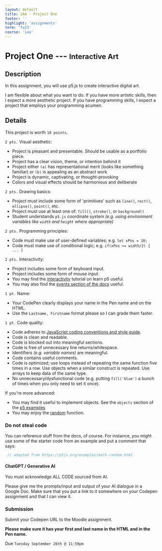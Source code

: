 ```yaml
---
layout: default
title: IAA - Project One
footer: ''
highlight: 'assignments'
term: 'fa23'
course: 'iaa'
---
```

# Project One --- <small>Interactive Art</small>
## Description
In this assignment, you will use p5.js to create interactive digital art.

I am flexible about what you want to do. If you have more artistic skills, then I expect a more aesthetic project. If you have programming skills, I expect a project that employs your programming acumen.

## Details
This project is worth `10 points`.

`2 pts.` Visual aesthetic:
* Project is pleasant and presentable. Should be usable as a portfolio piece.
* Project has a clear vision, theme, or intention behind it
* Project either `(a)` has representational merit (looks like something familiar) or `(b)` is appealing as an abstract work
* Project is dynamic, captivating, or thought-provoking
* Colors and visual effects should be harmonious and deliberate

`2 pts.` Drawing basics:
* Project must include some form of 'primitives' such as `line()`, `rect()`, `ellipse()`, `point()`, etc.
* Project must use at least one of: `fill()`, `stroke()`, or `background()`
* Student understands `p5.js` coordinate system _(e.g. using environment variables like `width` and `height` where appropriate)_

`2 pts.` Programming principles:
* Code must make use of user-defined variables; e.g. `let xPos = 10;`
* Code must make use of conditional logic; e.g. `if(xPos >= width/2) { ... }`

`2 pts.` Interactivity:
* Project includes some form of keyboard input.
* Project includes some form of mouse input.
* You may find the [interactivity](https://p5js.org/learn/interactivity.html) tutorial on learn p5 useful.
* You may also find the [events section of the docs](https://p5js.org/reference/#group-Events) useful.

`1 pt.` Name:
* Your CodePen clearly displays your name in the Pen name and on the HTML.
* Use the `Lastname, Firstname` format please so I can grade them faster.

`1 pt.` Code quality:
* Code adheres to [JavaScript coding conventions and style guide](https://www.w3schools.com/js/js_conventions.asp).
* Code is clean and readable.
* Code is blocked out into meaningful sections.
* Code is free of unnecessary line returns/whitespace.
* Identifiers _(e.g. variable names)_ are meaningful.
* Code contains useful comments.
* Code is optimized; use loops instead of repeating the same function five times in a row. Use objects when a similar construct is repeated. Use arrays to keep data of the same type.
* No unnecessary/dysfunctional code (e.g. putting `fill('blue')` a bunch of times when you only need to set it once).

If you're more advanced:
* You may find it useful to implement objects. See the `objects` section of the [p5 examples](https://p5js.org/examples/)
* You may enjoy the [random](https://p5js.org/examples/math-random.html) function.

### Do not steal code
You can reference stuff from the docs, of course. For instance, you might use some of the starter code from an example and put a comment that says:

```js
 // adapted from https://p5js.org/examples/math-random.html
```

#### ChatGPT / Generative AI
You must acknowledge ALL CODE sourced from AI.

Please give me the prompts/input and output of your AI dialogue in a Google Doc.
Make sure that you put a link to it somewhere on your Codepen assignment and that I can view it.

### Submission
Submit your Codepen URL to the Moodle assignment.

__Please make sure it has your first and last name in the HTML and in the Pen name.__

Due `Tuesday September 26th @ 11:59pm`
